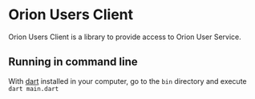 # Orion Users Client

Orion Users Client is a library to provide access to Orion User Service.

## Running in command line

With [dart](https://dart.dev) installed in your computer, go to the `bin` directory and execute `dart main.dart`